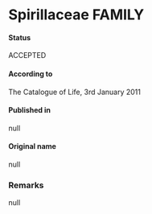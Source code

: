 Spirillaceae FAMILY
=======

#### Status
ACCEPTED

#### According to
The Catalogue of Life, 3rd January 2011

#### Published in
null

#### Original name
null

### Remarks
null